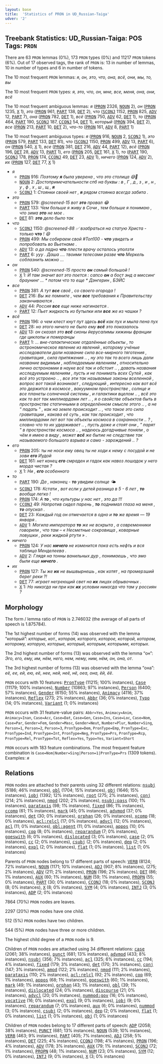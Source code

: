 ```yaml
---
layout: base
title:  'Statistics of PRON in UD_Russian-Taiga'
udver: '2'
---
```


## Treebank Statistics: UD_Russian-Taiga: POS Tags: `PRON`

There are 63 `PRON` lemmas (0%), 173 `PRON` types (0%) and 11217 `PRON` tokens (6%).
Out of 17 observed tags, the rank of `PRON` is: 13 in number of lemmas, 10 in number of types and 6 in number of tokens.

The 10 most frequent `PRON` lemmas: <em>я, он, это, что, она, всё, они, мы, то, вы</em>

The 10 most frequent `PRON` types:  <em>я, это, что, он, мне, все, меня, она, они, всё</em>

The 10 most frequent ambiguous lemmas: <em>я</em> (<tt><a href="ru_taiga-pos-PRON.html">PRON</a></tt> 2326, <tt><a href="ru_taiga-pos-NOUN.html">NOUN</a></tt> 2), <em>он</em> (<tt><a href="ru_taiga-pos-PRON.html">PRON</a></tt> 1235, <tt><a href="ru_taiga-pos-X.html">X</a></tt> 1), <em>это</em> (<tt><a href="ru_taiga-pos-PRON.html">PRON</a></tt> 961, <tt><a href="ru_taiga-pos-PART.html">PART</a></tt> 138, <tt><a href="ru_taiga-pos-DET.html">DET</a></tt> 2), <em>что</em> (<tt><a href="ru_taiga-pos-SCONJ.html">SCONJ</a></tt> 1152, <tt><a href="ru_taiga-pos-PRON.html">PRON</a></tt> 825, <tt><a href="ru_taiga-pos-ADV.html">ADV</a></tt> 12, <tt><a href="ru_taiga-pos-PART.html">PART</a></tt> 7), <em>она</em> (<tt><a href="ru_taiga-pos-PRON.html">PRON</a></tt> 782, <tt><a href="ru_taiga-pos-DET.html">DET</a></tt> 1), <em>всё</em> (<tt><a href="ru_taiga-pos-PRON.html">PRON</a></tt> 750, <tt><a href="ru_taiga-pos-ADV.html">ADV</a></tt> 62, <tt><a href="ru_taiga-pos-DET.html">DET</a></tt> 1), <em>то</em> (<tt><a href="ru_taiga-pos-PRON.html">PRON</a></tt> 464, <tt><a href="ru_taiga-pos-PART.html">PART</a></tt> 190, <tt><a href="ru_taiga-pos-SCONJ.html">SCONJ</a></tt> 187, <tt><a href="ru_taiga-pos-CCONJ.html">CCONJ</a></tt> 54, <tt><a href="ru_taiga-pos-DET.html">DET</a></tt> 1), <em>который</em> (<tt><a href="ru_taiga-pos-PRON.html">PRON</a></tt> 394, <tt><a href="ru_taiga-pos-DET.html">DET</a></tt> 2), <em>все</em> (<tt><a href="ru_taiga-pos-PRON.html">PRON</a></tt> 213, <tt><a href="ru_taiga-pos-PART.html">PART</a></tt> 10, <tt><a href="ru_taiga-pos-DET.html">DET</a></tt> 2), <em>что-то</em> (<tt><a href="ru_taiga-pos-PRON.html">PRON</a></tt> 161, <tt><a href="ru_taiga-pos-ADV.html">ADV</a></tt> 8, <tt><a href="ru_taiga-pos-PART.html">PART</a></tt> 1)

The 10 most frequent ambiguous types:  <em>я</em> (<tt><a href="ru_taiga-pos-PRON.html">PRON</a></tt> 916, <tt><a href="ru_taiga-pos-NOUN.html">NOUN</a></tt> 2, <tt><a href="ru_taiga-pos-SCONJ.html">SCONJ</a></tt> 1), <em>это</em> (<tt><a href="ru_taiga-pos-PRON.html">PRON</a></tt> 579, <tt><a href="ru_taiga-pos-PART.html">PART</a></tt> 133, <tt><a href="ru_taiga-pos-DET.html">DET</a></tt> 81), <em>что</em> (<tt><a href="ru_taiga-pos-SCONJ.html">SCONJ</a></tt> 1150, <tt><a href="ru_taiga-pos-PRON.html">PRON</a></tt> 499, <tt><a href="ru_taiga-pos-ADV.html">ADV</a></tt> 13, <tt><a href="ru_taiga-pos-PART.html">PART</a></tt> 6), <em>он</em> (<tt><a href="ru_taiga-pos-PRON.html">PRON</a></tt> 540, <tt><a href="ru_taiga-pos-X.html">X</a></tt> 1), <em>все</em> (<tt><a href="ru_taiga-pos-PRON.html">PRON</a></tt> 381, <tt><a href="ru_taiga-pos-DET.html">DET</a></tt> 216, <tt><a href="ru_taiga-pos-ADV.html">ADV</a></tt> 44, <tt><a href="ru_taiga-pos-PART.html">PART</a></tt> 12), <em>всё</em> (<tt><a href="ru_taiga-pos-PRON.html">PRON</a></tt> 196, <tt><a href="ru_taiga-pos-DET.html">DET</a></tt> 28, <tt><a href="ru_taiga-pos-ADV.html">ADV</a></tt> 13, <tt><a href="ru_taiga-pos-PART.html">PART</a></tt> 1), <em>его</em> (<tt><a href="ru_taiga-pos-PRON.html">PRON</a></tt> 205, <tt><a href="ru_taiga-pos-DET.html">DET</a></tt> 161, <tt><a href="ru_taiga-pos-X.html">X</a></tt> 1), <em>то</em> (<tt><a href="ru_taiga-pos-PART.html">PART</a></tt> 190, <tt><a href="ru_taiga-pos-SCONJ.html">SCONJ</a></tt> 178, <tt><a href="ru_taiga-pos-PRON.html">PRON</a></tt> 174, <tt><a href="ru_taiga-pos-CCONJ.html">CCONJ</a></tt> 49, <tt><a href="ru_taiga-pos-DET.html">DET</a></tt> 23, <tt><a href="ru_taiga-pos-ADV.html">ADV</a></tt> 1), <em>ничего</em> (<tt><a href="ru_taiga-pos-PRON.html">PRON</a></tt> 124, <tt><a href="ru_taiga-pos-ADV.html">ADV</a></tt> 2), <em>их</em> (<tt><a href="ru_taiga-pos-PRON.html">PRON</a></tt> 127, <tt><a href="ru_taiga-pos-DET.html">DET</a></tt> 77, <tt><a href="ru_taiga-pos-X.html">X</a></tt> 1)


* <em>я</em>
  * <tt><a href="ru_taiga-pos-PRON.html">PRON</a></tt> 916: <em>Поэтому <b>я</b> была уверена , что это столица 😅🙈</em>
  * <tt><a href="ru_taiga-pos-NOUN.html">NOUN</a></tt> 2: <em>Достопримечательности спб на буквы : в , Г , д , з , и , н , у , ф , х , ш , щ , <b>я</b></em>
  * <tt><a href="ru_taiga-pos-SCONJ.html">SCONJ</a></tt> 1: <em>Стоянки своей нет , <b>я</b> рядом стоянка всегда забита .</em>
* <em>это</em>
  * <tt><a href="ru_taiga-pos-PRON.html">PRON</a></tt> 579: <em>@screened-15 вот <b>это</b> провал 😂</em>
  * <tt><a href="ru_taiga-pos-PART.html">PART</a></tt> 133: <em>Чем больше я живу в Сочи , тем больше я понимаю , что зима <b>это</b> не мое .</em>
  * <tt><a href="ru_taiga-pos-DET.html">DET</a></tt> 81: <em><b>это</b> дело было так</em>
* <em>что</em>
  * <tt><a href="ru_taiga-pos-SCONJ.html">SCONJ</a></tt> 1150: <em>@screened-88 ✅ взабраться на статую Христа - только <b>что</b> ! 😄</em>
  * <tt><a href="ru_taiga-pos-PRON.html">PRON</a></tt> 499: <em>Мы собираем свой #Топ100 - <b>что</b> увидеть и попробовать во Вьетнаме .</em>
  * <tt><a href="ru_taiga-pos-ADV.html">ADV</a></tt> 13: <em>а да ладно <b>что</b> плести врачу осталось уползти</em>
  * <tt><a href="ru_taiga-pos-PART.html">PART</a></tt> 6: <em>ууу . Даша .... твоими телесами разве <b>что</b> Меркель соблазнить можно ...</em>
* <em>он</em>
  * <tt><a href="ru_taiga-pos-PRON.html">PRON</a></tt> 540: <em>@screened-15 просто <b>он</b> самый большой !</em>
  * <tt><a href="ru_taiga-pos-X.html">X</a></tt> 1: <em>И там значит вот это поется : сапсо <b>он</b> а бост энд а миссинг браунинг ... * потом что то еще * Дэнгерин , БЭЙС</em>
* <em>все</em>
  * <tt><a href="ru_taiga-pos-PRON.html">PRON</a></tt> 381: <em>А тут <b>все</b> своё , со своего огорода !</em>
  * <tt><a href="ru_taiga-pos-DET.html">DET</a></tt> 216: <em>Вы же помните , чем <b>все</b> требования к Правительству заканчиваются .</em>
  * <tt><a href="ru_taiga-pos-ADV.html">ADV</a></tt> 44: <em>Россия <b>все</b> еще ниже нагинается .</em>
  * <tt><a href="ru_taiga-pos-PART.html">PART</a></tt> 12: <em>Пьет жидкость из бутылки или <b>все</b> же из чашки ?</em>
* <em>всё</em>
  * <tt><a href="ru_taiga-pos-PRON.html">PRON</a></tt> 196: <em>о чем клест кнут пут здесь <b>всё</b> как пух и мыла пена пух</em>
  * <tt><a href="ru_taiga-pos-DET.html">DET</a></tt> 28: <em>но этого ничего не было ему <b>всё</b> это показалось</em>
  * <tt><a href="ru_taiga-pos-ADV.html">ADV</a></tt> 13: <em>он сказал это <b>всё</b> сионы йерусалимы хижины франции где циклопы и померанцы</em>
  * <tt><a href="ru_taiga-pos-PART.html">PART</a></tt> 1: <em>... вне-галактические отдалённые объекты , то астрономическое явление из явлений , которому учёные исследователи дали название сила все-мирного тяготения , гравитация , сила притяжения .. , ну это так то всего лишь дали название видимым , наблюдаемым явлениям , относительно лично астрономии в науке всё так и обстоит .. , давать названия исследуемым явлениям , пусть и не понимать всех Сутей , как всё это устроено .. , все эти так называмые законы вселенной , вопрос вот такой возникает , следующий , интересно как вот всё это держится в космосе , вакуумном пространстве , солнце и все планеты солнечной системы , и галактики вцелом .. , всё это как то вот так миллиардами лет .. , я о свойстве объектов быть в пространстве статичными в определённом смысле этого .. , а не " падать " , как на земле происходит .. , что такое это сила гравитации , какова её суть , как так происходит , что миллиардами лет вот так объекты космоса в сохранности .. ? , словно что то их удерживает .. , пусть даже и стоят они , " парят " в пространстве космоса .. , надеюсь догадчивые поняли , о чём я имею в виду , может <b>всё</b> же бытие не следствие так называемого большого взрыва и само - зарождений .. ?</em>
* <em>его</em>
  * <tt><a href="ru_taiga-pos-PRON.html">PRON</a></tt> 205: <em>ты не носи ему овец ты не ходи к нему с посудой и не зови <b>его</b> Иудой</em>
  * <tt><a href="ru_taiga-pos-DET.html">DET</a></tt> 161: <em>нет конец <b>его</b> смраден и гадок как навоз лошадок у него морда чистая ?</em>
  * <tt><a href="ru_taiga-pos-X.html">X</a></tt> 1: <em>Ни , <b>его</b> особенного</em>
* <em>то</em>
  * <tt><a href="ru_taiga-pos-PART.html">PART</a></tt> 190: <em>Да , наконец - <b>то</b> увидим солнце 🌤</em>
  * <tt><a href="ru_taiga-pos-SCONJ.html">SCONJ</a></tt> 178: <em>Кстати , вот если у детей разница в 5 - 6 лет , <b>то</b> вообще легко !</em>
  * <tt><a href="ru_taiga-pos-PRON.html">PRON</a></tt> 174: <em>А <b>то</b> , что культуры у нас нет , это да !!!</em>
  * <tt><a href="ru_taiga-pos-CCONJ.html">CCONJ</a></tt> 49: <em>Напротив сидел парень , <b>то</b> поднимал глаза на меня , <b>то</b> опускал .</em>
  * <tt><a href="ru_taiga-pos-DET.html">DET</a></tt> 23: <em>Каждый год он отмечается в одно и <b>то</b> же время — 19 января .</em>
  * <tt><a href="ru_taiga-pos-ADV.html">ADV</a></tt> 1: <em>Могила императора <b>то</b> же не вскрыта , а современники говорили , что там – « Несметные сокровища , коварные ловушки , реки жидкой ртути » .</em>
* <em>ничего</em>
  * <tt><a href="ru_taiga-pos-PRON.html">PRON</a></tt> 124: <em>У нас <b>ничего</b> не изменится пока есть нефть и вся таблица Менделеева .</em>
  * <tt><a href="ru_taiga-pos-ADV.html">ADV</a></tt> 2: <em>Глядя на тонны ванильных дур , понимаешь , что эмо были еще <b>ничего</b> .</em>
* <em>их</em>
  * <tt><a href="ru_taiga-pos-PRON.html">PRON</a></tt> 127: <em>Ты же <b>их</b> не вышвырнешь , как котят , на промерзший берег реки ?!</em>
  * <tt><a href="ru_taiga-pos-DET.html">DET</a></tt> 77: <em>играет негреющий свет на <b>их</b> лицах обрывочных .</em>
  * <tt><a href="ru_taiga-pos-X.html">X</a></tt> 1: <em>Но никогда ни при как <b>их</b> условии никогда что там у россиян ?</em>

## Morphology

The form / lemma ratio of `PRON` is 2.746032 (the average of all parts of speech is 1.875784).

The 1st highest number of forms (14) was observed with the lemma “который”: <em>клторые, кот., которая, которого, которое, которой, котором, которому, которую, которые, который, которым, которыми, которых</em>.

The 2nd highest number of forms (13) was observed with the lemma “он”: <em>Эго, его, ему, им, нëм, него, нем, нему, ним, нём, он, она, от</em>.

The 3rd highest number of forms (13) was observed with the lemma “она”: <em>еë, ее, ей, ею, её, нее, ней, неё, нё, оеа, она, ёй, ёё</em>.

`PRON` occurs with 10 features: <tt><a href="ru_taiga-feat-PronType.html">PronType</a></tt> (11215; 100% instances), <tt><a href="ru_taiga-feat-Case.html">Case</a></tt> (11179; 100% instances), <tt><a href="ru_taiga-feat-Number.html">Number</a></tt> (10863; 97% instances), <tt><a href="ru_taiga-feat-Person.html">Person</a></tt> (6400; 57% instances), <tt><a href="ru_taiga-feat-Gender.html">Gender</a></tt> (6150; 55% instances), <tt><a href="ru_taiga-feat-Animacy.html">Animacy</a></tt> (4116; 37% instances), <tt><a href="ru_taiga-feat-Reflex.html">Reflex</a></tt> (273; 2% instances), <tt><a href="ru_taiga-feat-Abbr.html">Abbr</a></tt> (36; 0% instances), <tt><a href="ru_taiga-feat-Typo.html">Typo</a></tt> (14; 0% instances), <tt><a href="ru_taiga-feat-Variant.html">Variant</a></tt> (1; 0% instances)

`PRON` occurs with 31 feature-value pairs: `Abbr=Yes`, `Animacy=Anim`, `Animacy=Inan`, `Case=Acc`, `Case=Dat`, `Case=Gen`, `Case=Ins`, `Case=Loc`, `Case=Nom`, `Case=Par`, `Gender=Fem`, `Gender=Masc`, `Gender=Neut`, `Number=Plur`, `Number=Sing`, `Person=1`, `Person=2`, `Person=3`, `PronType=Dem`, `PronType=Emp`, `PronType=Exc`, `PronType=Ind`, `PronType=Int`, `PronType=Neg`, `PronType=Prs`, `PronType=Rcp`, `PronType=Rel`, `PronType=Tot`, `Reflex=Yes`, `Typo=Yes`, `Variant=Short`

`PRON` occurs with 183 feature combinations.
The most frequent feature combination is `Case=Nom|Number=Sing|Person=1|PronType=Prs` (1309 tokens).
Examples: <em>я</em>


## Relations

`PRON` nodes are attached to their parents using 32 different relations: <tt><a href="ru_taiga-dep-nsubj.html">nsubj</a></tt> (5186; 46% instances), <tt><a href="ru_taiga-dep-obl.html">obl</a></tt> (1704; 15% instances), <tt><a href="ru_taiga-dep-obj.html">obj</a></tt> (1646; 15% instances), <tt><a href="ru_taiga-dep-iobj.html">iobj</a></tt> (1392; 12% instances), <tt><a href="ru_taiga-dep-root.html">root</a></tt> (275; 2% instances), <tt><a href="ru_taiga-dep-conj.html">conj</a></tt> (214; 2% instances), <tt><a href="ru_taiga-dep-nmod.html">nmod</a></tt> (202; 2% instances), <tt><a href="ru_taiga-dep-nsubj-pass.html">nsubj:pass</a></tt> (100; 1% instances), <tt><a href="ru_taiga-dep-parataxis.html">parataxis</a></tt> (98; 1% instances), <tt><a href="ru_taiga-dep-fixed.html">fixed</a></tt> (86; 1% instances), <tt><a href="ru_taiga-dep-ccomp.html">ccomp</a></tt> (61; 1% instances), <tt><a href="ru_taiga-dep-mark.html">mark</a></tt> (45; 0% instances), <tt><a href="ru_taiga-dep-advmod.html">advmod</a></tt> (37; 0% instances), <tt><a href="ru_taiga-dep-det.html">det</a></tt> (30; 0% instances), <tt><a href="ru_taiga-dep-orphan.html">orphan</a></tt> (26; 0% instances), <tt><a href="ru_taiga-dep-xcomp.html">xcomp</a></tt> (18; 0% instances), <tt><a href="ru_taiga-dep-acl-relcl.html">acl:relcl</a></tt> (17; 0% instances), <tt><a href="ru_taiga-dep-advcl.html">advcl</a></tt> (12; 0% instances), <tt><a href="ru_taiga-dep-acl.html">acl</a></tt> (11; 0% instances), <tt><a href="ru_taiga-dep-obl-agent.html">obl:agent</a></tt> (11; 0% instances), <tt><a href="ru_taiga-dep-appos.html">appos</a></tt> (10; 0% instances), <tt><a href="ru_taiga-dep-cop.html">cop</a></tt> (8; 0% instances), <tt><a href="ru_taiga-dep-reparandum.html">reparandum</a></tt> (7; 0% instances), <tt><a href="ru_taiga-dep-goeswith.html">goeswith</a></tt> (6; 0% instances), <tt><a href="ru_taiga-dep-dislocated.html">dislocated</a></tt> (3; 0% instances), <tt><a href="ru_taiga-dep-case.html">case</a></tt> (2; 0% instances), <tt><a href="ru_taiga-dep-cc.html">cc</a></tt> (2; 0% instances), <tt><a href="ru_taiga-dep-csubj.html">csubj</a></tt> (2; 0% instances), <tt><a href="ru_taiga-dep-dep.html">dep</a></tt> (2; 0% instances), <tt><a href="ru_taiga-dep-expl.html">expl</a></tt> (2; 0% instances), <tt><a href="ru_taiga-dep-flat.html">flat</a></tt> (1; 0% instances), <tt><a href="ru_taiga-dep-list.html">list</a></tt> (1; 0% instances)

Parents of `PRON` nodes belong to 17 different parts of speech: <tt><a href="ru_taiga-pos-VERB.html">VERB</a></tt> (8124; 72% instances), <tt><a href="ru_taiga-pos-NOUN.html">NOUN</a></tt> (1171; 10% instances), <tt><a href="ru_taiga-pos-ADJ.html">ADJ</a></tt> (907; 8% instances),  (275; 2% instances), <tt><a href="ru_taiga-pos-ADV.html">ADV</a></tt> (211; 2% instances), <tt><a href="ru_taiga-pos-PRON.html">PRON</a></tt> (196; 2% instances), <tt><a href="ru_taiga-pos-DET.html">DET</a></tt> (86; 1% instances), <tt><a href="ru_taiga-pos-AUX.html">AUX</a></tt> (60; 1% instances), <tt><a href="ru_taiga-pos-NUM.html">NUM</a></tt> (59; 1% instances), <tt><a href="ru_taiga-pos-PROPN.html">PROPN</a></tt> (55; 0% instances), <tt><a href="ru_taiga-pos-PART.html">PART</a></tt> (30; 0% instances), <tt><a href="ru_taiga-pos-CCONJ.html">CCONJ</a></tt> (18; 0% instances), <tt><a href="ru_taiga-pos-SCONJ.html">SCONJ</a></tt> (8; 0% instances), <tt><a href="ru_taiga-pos-X.html">X</a></tt> (8; 0% instances), <tt><a href="ru_taiga-pos-SYM.html">SYM</a></tt> (4; 0% instances), <tt><a href="ru_taiga-pos-INTJ.html">INTJ</a></tt> (3; 0% instances), <tt><a href="ru_taiga-pos-ADP.html">ADP</a></tt> (2; 0% instances)

7864 (70%) `PRON` nodes are leaves.

2297 (20%) `PRON` nodes have one child.

512 (5%) `PRON` nodes have two children.

544 (5%) `PRON` nodes have three or more children.

The highest child degree of a `PRON` node is 9.

Children of `PRON` nodes are attached using 34 different relations: <tt><a href="ru_taiga-dep-case.html">case</a></tt> (2061; 38% instances), <tt><a href="ru_taiga-dep-punct.html">punct</a></tt> (681; 13% instances), <tt><a href="ru_taiga-dep-advmod.html">advmod</a></tt> (433; 8% instances), <tt><a href="ru_taiga-dep-nsubj.html">nsubj</a></tt> (356; 7% instances), <tt><a href="ru_taiga-dep-acl.html">acl</a></tt> (325; 6% instances), <tt><a href="ru_taiga-dep-cc.html">cc</a></tt> (194; 4% instances), <tt><a href="ru_taiga-dep-fixed.html">fixed</a></tt> (179; 3% instances), <tt><a href="ru_taiga-dep-det.html">det</a></tt> (170; 3% instances), <tt><a href="ru_taiga-dep-conj.html">conj</a></tt> (147; 3% instances), <tt><a href="ru_taiga-dep-amod.html">amod</a></tt> (122; 2% instances), <tt><a href="ru_taiga-dep-nmod.html">nmod</a></tt> (111; 2% instances), <tt><a href="ru_taiga-dep-parataxis.html">parataxis</a></tt> (110; 2% instances), <tt><a href="ru_taiga-dep-acl-relcl.html">acl:relcl</a></tt> (92; 2% instances), <tt><a href="ru_taiga-dep-cop.html">cop</a></tt> (69; 1% instances), <tt><a href="ru_taiga-dep-appos.html">appos</a></tt> (68; 1% instances), <tt><a href="ru_taiga-dep-goeswith.html">goeswith</a></tt> (60; 1% instances), <tt><a href="ru_taiga-dep-mark.html">mark</a></tt> (49; 1% instances), <tt><a href="ru_taiga-dep-orphan.html">orphan</a></tt> (43; 1% instances), <tt><a href="ru_taiga-dep-obl.html">obl</a></tt> (39; 1% instances), <tt><a href="ru_taiga-dep-dislocated.html">dislocated</a></tt> (24; 0% instances), <tt><a href="ru_taiga-dep-discourse.html">discourse</a></tt> (21; 0% instances), <tt><a href="ru_taiga-dep-advcl.html">advcl</a></tt> (20; 0% instances), <tt><a href="ru_taiga-dep-nummod-gov.html">nummod:gov</a></tt> (16; 0% instances), <tt><a href="ru_taiga-dep-vocative.html">vocative</a></tt> (16; 0% instances), <tt><a href="ru_taiga-dep-expl.html">expl</a></tt> (9; 0% instances), <tt><a href="ru_taiga-dep-iobj.html">iobj</a></tt> (9; 0% instances), <tt><a href="ru_taiga-dep-reparandum.html">reparandum</a></tt> (7; 0% instances), <tt><a href="ru_taiga-dep-aux.html">aux</a></tt> (6; 0% instances), <tt><a href="ru_taiga-dep-nummod.html">nummod</a></tt> (3; 0% instances), <tt><a href="ru_taiga-dep-csubj.html">csubj</a></tt> (2; 0% instances), <tt><a href="ru_taiga-dep-dep.html">dep</a></tt> (2; 0% instances), <tt><a href="ru_taiga-dep-flat.html">flat</a></tt> (1; 0% instances), <tt><a href="ru_taiga-dep-list.html">list</a></tt> (1; 0% instances), <tt><a href="ru_taiga-dep-obj.html">obj</a></tt> (1; 0% instances)

Children of `PRON` nodes belong to 17 different parts of speech: <tt><a href="ru_taiga-pos-ADP.html">ADP</a></tt> (2058; 38% instances), <tt><a href="ru_taiga-pos-PUNCT.html">PUNCT</a></tt> (681; 13% instances), <tt><a href="ru_taiga-pos-NOUN.html">NOUN</a></tt> (539; 10% instances), <tt><a href="ru_taiga-pos-VERB.html">VERB</a></tt> (463; 9% instances), <tt><a href="ru_taiga-pos-PART.html">PART</a></tt> (405; 7% instances), <tt><a href="ru_taiga-pos-ADJ.html">ADJ</a></tt> (258; 5% instances), <tt><a href="ru_taiga-pos-DET.html">DET</a></tt> (225; 4% instances), <tt><a href="ru_taiga-pos-CCONJ.html">CCONJ</a></tt> (198; 4% instances), <tt><a href="ru_taiga-pos-PRON.html">PRON</a></tt> (196; 4% instances), <tt><a href="ru_taiga-pos-ADV.html">ADV</a></tt> (178; 3% instances), <tt><a href="ru_taiga-pos-AUX.html">AUX</a></tt> (79; 1% instances), <tt><a href="ru_taiga-pos-SCONJ.html">SCONJ</a></tt> (72; 1% instances), <tt><a href="ru_taiga-pos-PROPN.html">PROPN</a></tt> (48; 1% instances), <tt><a href="ru_taiga-pos-NUM.html">NUM</a></tt> (23; 0% instances), <tt><a href="ru_taiga-pos-SYM.html">SYM</a></tt> (12; 0% instances), <tt><a href="ru_taiga-pos-INTJ.html">INTJ</a></tt> (9; 0% instances), <tt><a href="ru_taiga-pos-X.html">X</a></tt> (3; 0% instances)

